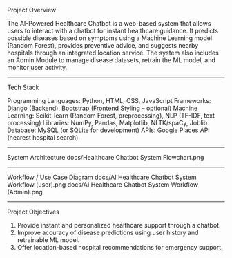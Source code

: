 Project Overview

The AI-Powered Healthcare Chatbot is a web-based system that allows users to interact with a chatbot for instant healthcare guidance.
It predicts possible diseases based on symptoms using a Machine Learning model (Random Forest), provides preventive advice, and suggests nearby hospitals through an integrated location service.
The system also includes an Admin Module to manage disease datasets, retrain the ML model, and monitor user activity.

---

Tech Stack

Programming Languages: Python, HTML, CSS, JavaScript
Frameworks: Django (Backend), Bootstrap (Frontend Styling – optional)
Machine Learning: Scikit-learn (Random Forest, preprocessing), NLP (TF-IDF, text processing)
Libraries: NumPy, Pandas, Matplotlib, NLTK/spaCy, Joblib
Database: MySQL (or SQLite for development)
APIs: Google Places API (nearest hospital search)

---

System Architecture
docs/Healthcare Chatbot System Flowchart.png

---

Workflow / Use Case Diagram
docs/AI Healthcare Chatbot System Workflow (user).png
docs/AI Healthcare Chatbot System  Workflow (Admin).png

---

Project Objectives

1.  Provide instant and personalized healthcare support through a chatbot.
2.  Improve accuracy of disease predictions using user history and retrainable ML model.
3.  Offer location-based hospital recommendations for emergency support.


